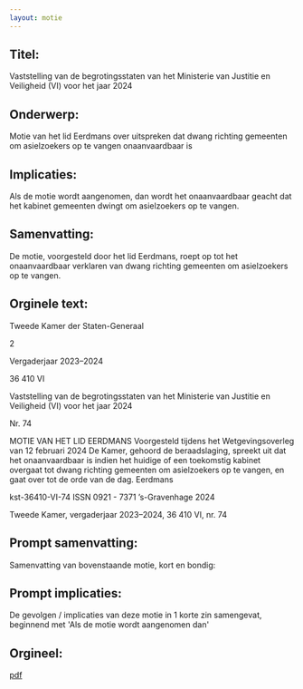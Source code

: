 ```yaml
---
layout: motie
---
```

## Titel:
Vaststelling van de begrotingsstaten van het Ministerie van Justitie en Veiligheid (VI) voor het jaar 2024
## Onderwerp:
Motie van het lid Eerdmans over uitspreken dat dwang richting gemeenten om asielzoekers op te vangen onaanvaardbaar is 
## Implicaties:
Als de motie wordt aangenomen, dan wordt het onaanvaardbaar geacht dat het kabinet gemeenten dwingt om asielzoekers op te vangen.
## Samenvatting:
De motie, voorgesteld door het lid Eerdmans, roept op tot het onaanvaardbaar verklaren van dwang richting gemeenten om asielzoekers op te vangen.
## Orginele text:


Tweede Kamer der Staten-Generaal

2

Vergaderjaar 2023–2024

36 410 VI

Vaststelling van de begrotingsstaten van het
Ministerie van Justitie en Veiligheid (VI) voor het
jaar 2024

Nr. 74

MOTIE VAN HET LID EERDMANS
Voorgesteld tijdens het Wetgevingsoverleg van 12 februari 2024
De Kamer,
gehoord de beraadslaging,
spreekt uit dat het onaanvaardbaar is indien het huidige of een toekomstig
kabinet overgaat tot dwang richting gemeenten om asielzoekers op te
vangen,
en gaat over tot de orde van de dag.
Eerdmans

kst-36410-VI-74
ISSN 0921 - 7371
’s-Gravenhage 2024

Tweede Kamer, vergaderjaar 2023–2024, 36 410 VI, nr. 74


## Prompt samenvatting:
Samenvatting van bovenstaande motie, kort en bondig:


## Prompt implicaties:
De gevolgen / implicaties van deze motie in 1 korte zin samengevat, beginnend met 'Als de motie wordt aangenomen dan' 

## Orgineel:
[pdf](https://gegevensmagazijn.tweedekamer.nl/OData/v4/2.0/Document(a55ac42e-eb20-468c-b5da-8f1edb6463cb)/resource)
